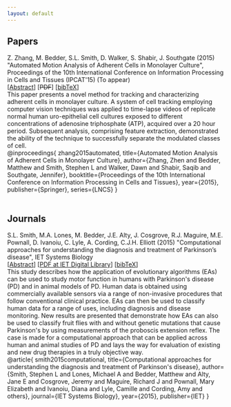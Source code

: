 ```yaml
---
layout: default
---
```


## Papers

<div class="publication" id="zhang2015automated">
	<span class="authors">Z. Zhang, M. Bedder, S.L. Smith, D. Walker, S. Shabir, J. Southgate</span>
	<span class="year">(2015)</span>
	<span class="title">"Automated Motion Analysis of Adherent Cells in Monolayer Culture"</span>,
	<span class="location">Proceedings of the 10th International Conference on Information Processing in Cells and Tissues (IPCAT'15)</span>
	<span class="notes">(To appear)</span>
	<div class="links">
		<span class="links_abstract">[<a href="#zhang2015automated_abstract" class="reveal" rel="zhang2015automated_abstract">Abstract</a>]</span>
		<span class="links_pdf">[<strike>PDF</strike>]</span>
		<span class="links_bibtex">[<a href="#zhang2015automated_bibtex" class="reveal" rel="zhang2015automated_bibtex">bibTeX</a>]</span>
	</div>
	<div class="abstract" id="zhang2015automated_abstract">
		This paper presents a novel method for tracking and characterizing adherent cells in monolayer culture. A system of cell tracking employing computer vision techniques was applied to time-lapse videos of replicate normal human uro-epithelial cell cultures exposed to different concentrations of adenosine triphosphate (ATP), acquired over a 20 hour period. Subsequent analysis, comprising feature extraction, demonstrated the ability of the technique to successfully separate the modulated classes of cell.
	</div>
	<div class="bibtex" id="zhang2015automated_bibtex">
		@inproceedings{
			zhang2015automated,
			title={Automated Motion Analysis of Adherent Cells in Monolayer Culture},
			author={Zhang, Zhen and Bedder, Matthew and Smith, Stephen L and Walker, Dawn and Shabir, Saqib and Southgate, Jennifer},
			booktitle={Proceedings of the 10th International Conference on Information Processing in Cells and Tissues},
			year={2015},
			publisher={Springer},
			series={LNCS}
		}
	</div>
</div>

<br/>

## Journals

<div class="publication" id="smith2015computational">
	<span class="authors">S.L. Smith, M.A. Lones, M. Bedder, J.E. Alty, J. Cosgrove, R.J. Maguire, M.E. Pownall, D. Ivanoiu, C. Lyle, A. Cording, C.J.H. Elliott</span>
	<span class="year">(2015)</span>
	<span class="title">"Computational approaches for understanding the diagnosis and treatment of Parkinson’s disease"</span>,
	<span class="location">IET Systems Biology</span>
	<span class="notes"></span>
	<div class="links">
		<span class="links_abstract">[<a href="#smith2015computational_abstract" class="reveal" rel="zhang2015automated_abstract">Abstract</a>]</span>
		<span class="links_pdf">[<a href="http://digital-library.theiet.org/content/journals/10.1049/iet-syb.2015.0030">PDF at IET Digital Library</a>]</span>
		<span class="links_bibtex">[<a href="#smith2015computational_bibtex" class="reveal" rel="zhang2015automated_bibtex">bibTeX</a>]</span>
	</div>
	<div class="abstract" id="smith2015computational_abstract">
		This study describes how the application of evolutionary algorithms (EAs) can be used to study motor function in humans with Parkinson's disease (PD) and in animal models of PD. Human data is obtained using commercially available sensors via a range of non-invasive procedures that follow conventional clinical practice. EAs can then be used to classify human data for a range of uses, including diagnosis and disease monitoring. New results are presented that demonstrate how EAs can also be used to classify fruit flies with and without genetic mutations that cause Parkinson's by using measurements of the proboscis extension reflex. The case is made for a computational approach that can be applied across human and animal studies of PD and lays the way for evaluation of existing and new drug therapies in a truly objective way.
	</div>
	<div class="bibtex" id="smith2015computational_bibtex">
		@article{
			smith2015computational,
			title={Computational approaches for understanding the diagnosis and treatment of Parkinson's disease},
			author={Smith, Stephen L and Lones, Michael A and Bedder, Matthew and Alty, Jane E and Cosgrove, Jeremy and Maguire, Richard J and Pownall, Mary Elizabeth and Ivanoiu, Diana and Lyle, Camille and Cording, Amy and others},
			journal={IET Systems Biology},
			year={2015},
			publisher={IET}
		}
	</div>
</div>


<script src="{{ site.baseurl }}/js/jquery.min.js"></script>
<script>
$('.links_abstract').show();
$('.links_bibtex').show();
$('.reveal').click(function() {
	var id = $(this).attr('rel');
	$('#' + id).slideToggle('slow');
});
</script>